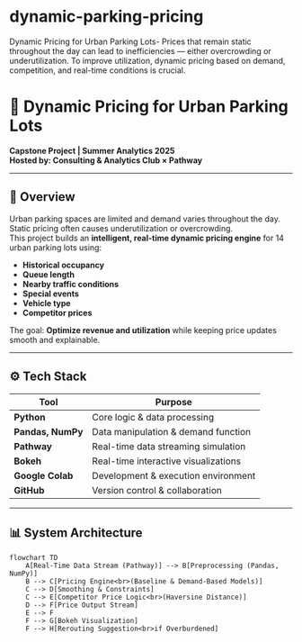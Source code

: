# dynamic-parking-pricing
Dynamic Pricing for Urban Parking Lots- Prices that remain static throughout the day can lead to inefficiencies — either overcrowding or underutilization. To improve utilization, dynamic pricing based on demand, competition, and real-time conditions is crucial.
# 🚗 Dynamic Pricing for Urban Parking Lots

**Capstone Project | Summer Analytics 2025**  
**Hosted by: Consulting & Analytics Club × Pathway**

---

## 📌 Overview

Urban parking spaces are limited and demand varies throughout the day.  
Static pricing often causes underutilization or overcrowding.  
This project builds an **intelligent, real-time dynamic pricing engine** for 14 urban parking lots using:
- **Historical occupancy**
- **Queue length**
- **Nearby traffic conditions**
- **Special events**
- **Vehicle type**
- **Competitor prices**

The goal: **Optimize revenue and utilization** while keeping price updates smooth and explainable.

---

## ⚙️ Tech Stack

| Tool | Purpose |
|------|---------|
| **Python** | Core logic & data processing |
| **Pandas, NumPy** | Data manipulation & demand function |
| **Pathway** | Real-time data streaming simulation |
| **Bokeh** | Real-time interactive visualizations |
| **Google Colab** | Development & execution environment |
| **GitHub** | Version control & collaboration |

---

## 📊 System Architecture

```mermaid
flowchart TD
    A[Real-Time Data Stream (Pathway)] --> B[Preprocessing (Pandas, NumPy)]
    B --> C[Pricing Engine<br>(Baseline & Demand-Based Models)]
    C --> D[Smoothing & Constraints]
    C --> E[Competitor Price Logic<br>(Haversine Distance)]
    D --> F[Price Output Stream]
    E --> F
    F --> G[Bokeh Visualization]
    F --> H[Rerouting Suggestion<br>if Overburdened]
